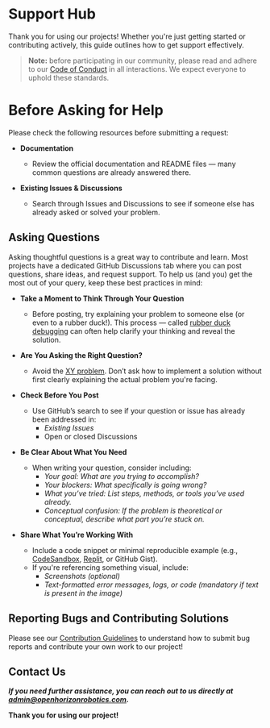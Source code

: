 # Support Hub

Thank you for using our projects! Whether you're just getting started or contributing actively, this guide outlines how to get support effectively.

> **Note:** before participating in our community, please read and adhere to our [Code of Conduct](CODE_OF_CONDUCT.md) in all interactions. We expect everyone to uphold these standards.

# Before Asking for Help
Please check the following resources before submitting a request:


* **Documentation**
  + Review the official documentation and README files — many common questions are already answered there.


* **Existing Issues & Discussions**
  + Search through Issues and Discussions to see if someone else has already asked or solved your problem.
 
    
## Asking Questions

Asking thoughtful questions is a great way to contribute and learn. Most projects have a dedicated GitHub Discussions tab where you can post questions, share ideas, and request support. To help us (and you) get the most out of your query, keep these best practices in mind:

* **Take a Moment to Think Through Your Question**
  + Before posting, try explaining your problem to someone else (or even to a rubber duck!). This process — called [rubber duck debugging](https://rubberduckdebugging.com/) can often help clarify your thinking and reveal the solution.


* **Are You Asking the Right Question?**
  + Avoid the [XY problem](https://meta.stackexchange.com/questions/66377/what-is-the-xy-problem/66378#66378). Don’t ask how to implement a solution without first clearly explaining the actual problem you're facing.


* **Check Before You Post**
  + Use GitHub’s search to see if your question or issue has already been addressed in:
      + *Existing Issues*
      + Open or closed Discussions
   
        
* **Be Clear About What You Need**
  + When writing your question, consider including:
      + *Your goal: What are you trying to accomplish?*
      + *Your blockers: What specifically is going wrong?*
      + *What you’ve tried: List steps, methods, or tools you’ve used already.*
      + *Conceptual confusion: If the problem is theoretical or conceptual, describe what part you’re stuck on.*


* **Share What You’re Working With**
  + Include a code snippet or minimal reproducible example (e.g., [CodeSandbox](https://codesandbox.io/), [Replit](https://replit.com/), or GitHub Gist).
  + If you're referencing something visual, include:
      + *Screenshots (optional)*
      + *Text-formatted error messages, logs, or code (mandatory if text is present in the image)*



## Reporting Bugs and Contributing Solutions

Please see our [Contribution Guidelines](CONTRIBUTING.md) to understand how to submit bug reports and contribute your own work to our project!



## Contact Us

***If you need further assistance, you can reach out to us directly at admin@openhorizonrobotics.com.***

**Thank you for using our project!**
